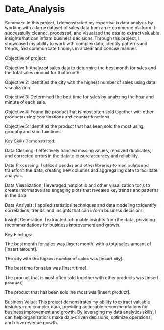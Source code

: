 # Data_Analysis

Summary: In this project, I demonstrated my expertise in data analysis by working with a large dataset of sales data from an e-commerce platform. I successfully cleaned, processed, and visualized the data to extract valuable insights that can inform business decisions. Through this project, I showcased my ability to work with complex data, identify patterns and trends, and communicate findings in a clear and concise manner.

Objective of project:

Objective 1: Analyzed sales data to determine the best month for sales and the total sales amount for that month.

Objective 2: Identified the city with the highest number of sales using data visualization.

Objective 3: Determined the best time for sales by analyzing the hour and minute of each sale.

Objective 4: Found the product that is most often sold together with other products using combinations and counter functions.

Objective 5: Identified the product that has been sold the most using groupby and sum functions.

Key Skills Demonstrated:

Data Cleaning: I effectively handled missing values, removed duplicates, and corrected errors in the data to ensure accuracy and reliability.

Data Processing: I utilized pandas and other libraries to manipulate and transform the data, creating new columns and aggregating data to facilitate analysis.

Data Visualization: I leveraged matplotlib and other visualization tools to create informative and engaging plots that revealed key trends and patterns in the data.

Data Analysis: I applied statistical techniques and data modeling to identify correlations, trends, and insights that can inform business decisions.

Insight Generation: I extracted actionable insights from the data, providing recommendations for business improvement and growth.


Key Findings:


The best month for sales was [insert month] with a total sales amount of [insert amount].

The city with the highest number of sales was [insert city].

The best time for sales was [insert time].

The product that is most often sold together with other products was [insert product].

The product that has been sold the most was [insert product].

Business Value: This project demonstrates my ability to extract valuable insights from complex data, providing actionable recommendations for business improvement and growth. By leveraging my data analytics 
skills, I can help organizations make data-driven decisions, optimize operations, and drive revenue growth.
